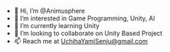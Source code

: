 - 👋 Hi, I’m @Animusphere
- 👀 I’m interested in Game Programming, Unity, AI
- 🌱 I’m currently learning Unity
- 💞️ I’m looking to collaborate on Unity Based Project
- 📫 Reach me at UchihaYamiSenju@gmail.com

<!---
Animusphere/Animusphere is a ✨ special ✨ repository because its `README.md` (this file) appears on your GitHub profile.
You can click the Preview link to take a look at your changes.
--->
